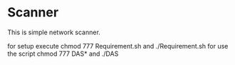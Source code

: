 # Scanner

This is simple network scanner.

for setup execute chmod 777 Requirement.sh and ./Requirement.sh
for use the script chmod 777 DAS* and ./DAS
